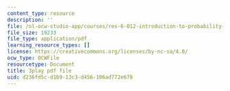 ```yaml
---
content_type: resource
description: ''
file: /ol-ocw-studio-app/courses/res-6-012-introduction-to-probability-spring-2018/d236fd5cd1b913c3d456106ad772e670_qgICsL7ybWc.pdf
file_size: 19233
file_type: application/pdf
learning_resource_types: []
license: https://creativecommons.org/licenses/by-nc-sa/4.0/
ocw_type: OCWFile
resourcetype: Document
title: 3play pdf file
uid: d236fd5c-d1b9-13c3-d456-106ad772e670
---
```

